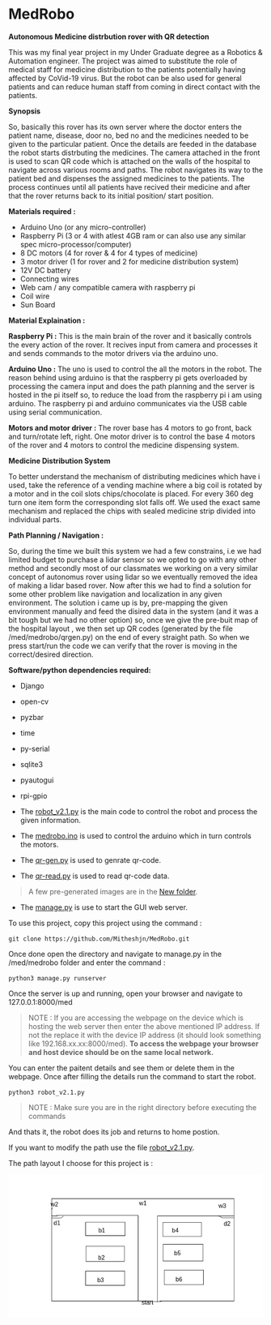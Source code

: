 # MedRobo

**Autonomous Medicine distrbution rover with QR detection**

This was my final year project in my Under Graduate degree as a Robotics & Automation engineer.
The project was aimed to substitute the role of medical staff for medicine distribution to the patients potentially having affected by CoVid-19 virus. But the robot can be also used for general patients and can reduce human staff from coming in direct contact with the patients.

**Synopsis**

So, basically this rover has its own server where the doctor enters the patient name, disease, door no, bed no and the medicines needed to be given to the particular patient. Once the details are feeded in the database the robot starts distrbuting the medicines. The camera attached in the front is used to scan QR code which is attached on the walls of the hospital to navigate across various rooms and paths. The robot navigates its way to the patient bed and dispenses the assigned medicines to the patients. The process continues until all patients have recived their medicine and after that the rover returns back to its initial position/ start position.

**Materials required :**
* Arduino Uno (or any micro-controller)
* Raspberry Pi (3 or 4 with atlest 4GB ram or can also use any similar spec micro-processor/computer)
* 8 DC motors (4 for rover & 4 for 4 types of medicine)
* 3 motor driver (1 for rover and 2 for medicine distribution system)
* 12V DC battery
* Connecting wires
* Web cam / any compatible camera with raspberry pi
* Coil wire
* Sun Board

**Material Explaination :**

**Raspberry Pi :** This is the main brain of the rover and it basically controls the every action of the rover. It recives input from camera and processes it and sends commands to the motor drivers via the arduino uno.

**Arduino Uno :** The uno is used to control the all the motors in the robot. The reason behind using arduino is that the raspberry pi gets overloaded by processing the camera input and does the path planning and the server is hosted in the pi itself so, to reduce the load from the raspberry pi i am using arduino. The raspberry pi and arduino communicates via the USB cable using serial communication.

**Motors and motor driver :** The rover base has 4 motors to go front, back and turn/rotate left, right. One motor driver is to control the base 4 motors of the rover and 4 motors to control the medicine dispensing system.

**Medicine Distribution System**

To better understand the mechanism of distributing medicines which have i used, take the reference of a vending machine where a big coil is rotated by a motor and in the coil slots chips/chocolate is placed. For every 360 deg turn one item form the corresponding slot falls off. We used the exact same mechanism and replaced the chips with sealed medicine strip divided into individual parts.

**Path Planning / Navigation :**

So, during the time we built this system we had a few constrains, i.e we had limited budget to purchase a lidar sensor so we opted to go with any other method and secondly most of our classmates we working on a very similar concept of autonomus rover using lidar so we eventually removed the idea of making a lidar based rover. Now after this we had to find a solution for some other problem like navigation and localization in any given environment. The solution i came up is by, pre-mapping the given environment manually and feed the disired data in the system (and it was a bit tough but we had no other option) so, once we give the pre-buit map of the hospital layout , we then set up QR codes (generated by the file /med/medrobo/qrgen.py) on the end of every straight path. So when we press start/run the code we can verify that the rover is moving in the correct/desired direction.

**Software/python dependencies required:**
  * Django
  * open-cv
  * pyzbar
  * time
  * py-serial
  * sqlite3
  * pyautogui
  * rpi-gpio
  
* The [robot_v2.1.py](https://github.com/Mitheshjn/MedRobo/blob/main/robot_v2.1.py) is the main code to control the robot and process the given information.
* The [medrobo.ino](https://github.com/Mitheshjn/MedRobo/blob/main/medrobo.ino) is used to control the arduino which in turn controls the motors.
* The [qr-gen.py](https://github.com/Mitheshjn/MedRobo/blob/main/med/medrobo/qr-gen.py) is used to genrate qr-code.
* The [qr-read.py](https://github.com/Mitheshjn/MedRobo/blob/main/med/medrobo/qr-read.py) is used to read qr-code data.
>A few pre-generated images are in the [New folder](https://github.com/Mitheshjn/MedRobo/blob/main/New).
* The [manage.py](https://github.com/Mitheshjn/MedRobo/blob/main/med/medrobo/manage.py) is use to start the GUI web server.

To use this project, copy this project using the command :
```
git clone https://github.com/Mitheshjn/MedRobo.git
```
Once done open the directory and navigate to manage.py in the /med/medrobo folder and enter the command :
```
python3 manage.py runserver
```
Once the server is up and running, open your browser and navigate to 127.0.0.1:8000/med
>NOTE : If you are accessing the webpage on the device which is hosting the web server then enter the above mentioned IP address. If not the replace it with the device IP address (it should look something like 192.168.xx.xx:8000/med). **To access the webpage your browser and host device should be on the same local network.**

You can enter the paitent details and see them or delete them in the webpage. Once after filling the details run the command to start the robot.
```
python3 robot_v2.1.py
```

>NOTE : Make sure you are in the right directory before executing the commands

And thats it, the robot does its job and returns to home postion.

If you want to modify the path use the file [robot_v2.1.py](https://github.com/Mitheshjn/MedRobo/blob/main/robot_v2.1.py).

The path layout I choose for this project is :

![image](https://github.com/Mitheshjn/MedRobo/blob/main/layout.png)
